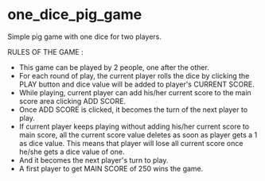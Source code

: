 # one_dice_pig_game
Simple pig game with one dice for two players.



RULES OF THE GAME :

- This game can be played by 2 people, one after the other.
- For each round of play, the current player rolls the dice by clicking the PLAY button and dice value will be added to player's CURRENT SCORE.
- While playing, current player can add his/her current score to the main score area clicking ADD SCORE.
- Once ADD SCORE  is clicked, it becomes the turn of the next player to play.
- If current player keeps playing without adding his/her current score to main score, all the current score value deletes as soon as player gets a 1 as dice value. This means that player will lose all current score once he/she gets a dice value of one.
- And it becomes the next player's turn to play.
- A first player to get MAIN SCORE of 250 wins the game.
